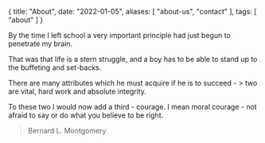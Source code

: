 {
  title: "About",
  date: "2022-01-05",
  aliases: [
    "about-us",
    "contact"
  ],
  tags: [
    "about"
  ]
}

By the time I left school a very important principle had just begun to penetrate my brain.

That was that life is a stern struggle, and a boy has to be able to stand up to the buffeting and set-backs.

There are many attributes which he must acquire if he is to succeed - > two are vital, hard work and absolute integrity.

To these two I would now add a third - courage. I mean moral courage - not afraid to say or do what you believe to be right.
  
> Bernard L. Montgomery
